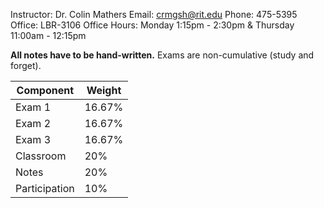 Instructor: Dr. Colin Mathers
Email: crmgsh@rit.edu
Phone: 475-5395
Office: LBR-3106
Office Hours: Monday 1:15pm - 2:30pm & Thursday 11:00am - 12:15pm

**All notes have to be hand-written.**
Exams are non-cumulative (study and forget).

| Component | Weight |
| ---- | ---- |
| Exam 1 | 16.67% |
| Exam 2 | 16.67% |
| Exam 3 | 16.67% |
| Classroom | 20% |
| Notes | 20% |
| Participation | 10% |
